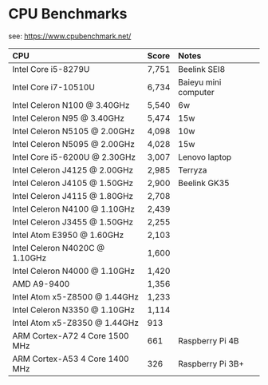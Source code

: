 # CPU Benchmarks

see: https://www.cpubenchmark.net/

| CPU                            | Score | Notes                           |
|:-------------------------------|:------|:--------------------------------|
| Intel Core i5-8279U            | 7,751 | Beelink SEI8                    |
| Intel Core i7-10510U           | 6,734 | Baieyu mini computer            |
| Intel Celeron N100 @ 3.40GHz   | 5,540 | 6w                              |
| Intel Celeron N95 @ 3.40GHz    | 5,474 | 15w                             |
| Intel Celeron N5105 @ 2.00GHz  | 4,098 | 10w                             |
| Intel Celeron N5095 @ 2.00GHz  | 4,028 | 15w                             |
| Intel Core i5-6200U @ 2.30GHz  | 3,007 | Lenovo laptop                   |
| Intel Celeron J4125 @ 2.00GHz  | 2,985 | Terryza                         |
| Intel Celeron J4105 @ 1.50GHz  | 2,900 | Beelink GK35                    |
| Intel Celeron J4115 @ 1.80GHz  | 2,708 |                                 |
| Intel Celeron N4100 @ 1.10GHz  | 2,439 |                                 |
| Intel Celeron J3455 @ 1.50GHz  | 2,255 |                                 |
| Intel Atom E3950 @ 1.60GHz     | 2,103 |                                 |
| Intel Celeron N4020C @ 1.10GHz | 1,600 |                                 |
| Intel Celeron N4000 @ 1.10GHz  | 1,420 |                                 |
| AMD A9-9400                    | 1,356 |                                 |
| Intel Atom x5-Z8500 @ 1.44GHz  | 1,233 |                                 |
| Intel Celeron N3350 @ 1.10GHz  | 1,114 |                                 |
| Intel Atom x5-Z8350 @ 1.44GHz  | 913   |                                 |
| ARM Cortex-A72 4 Core 1500 MHz | 661   | Raspberry Pi 4B                 |
| ARM Cortex-A53 4 Core 1400 MHz | 326   | Raspberry Pi 3B+                |
